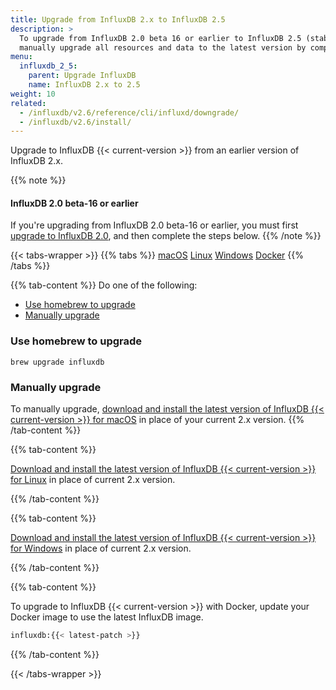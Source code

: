 ```yaml
---
title: Upgrade from InfluxDB 2.x to InfluxDB 2.5
description: >
  To upgrade from InfluxDB 2.0 beta 16 or earlier to InfluxDB 2.5 (stable),
  manually upgrade all resources and data to the latest version by completing these steps.
menu:
  influxdb_2_5:
    parent: Upgrade InfluxDB
    name: InfluxDB 2.x to 2.5
weight: 10
related:
  - /influxdb/v2.6/reference/cli/influxd/downgrade/
  - /influxdb/v2.6/install/
---
```


Upgrade to InfluxDB {{< current-version >}} from an earlier version of InfluxDB 2.x.

{{% note %}}
#### InfluxDB 2.0 beta-16 or earlier
If you're upgrading from InfluxDB 2.0 beta-16 or earlier, you must first
[upgrade to InfluxDB 2.0](/influxdb/v2.0/upgrade/v2-beta-to-v2/), 
and then complete the steps below.
{{% /note %}}

{{< tabs-wrapper >}}
{{% tabs %}}
[macOS](#)
[Linux](#)
[Windows](#)
[Docker](#)
{{% /tabs %}}

<!---------------------------- BEGIN MACOS CONTENT ---------------------------->
{{% tab-content %}}
Do one of the following:

- [Use homebrew to upgrade](#use-homebrew-to-upgrade)
- [Manually upgrade](#manually-upgrade)

### Use homebrew to upgrade
```
brew upgrade influxdb
```

### Manually upgrade
To manually upgrade, [download and install the latest version of InfluxDB {{< current-version >}} for macOS](/influxdb/v2.6/install/#manually-download-and-install)
in place of your current 2.x version.
{{% /tab-content %}}
<!----------------------------- END MACOS CONTENT ----------------------------->

<!---------------------------- BEGIN LINUX CONTENT ---------------------------->
{{% tab-content %}}

[Download and install the latest version of InfluxDB {{< current-version >}} for Linux](/influxdb/v2.6/install/?t=Linux#download-and-install-influxdb-v21)
in place of current 2.x version.

{{% /tab-content %}}
<!----------------------------- END LINUX CONTENT ----------------------------->

<!--------------------------- BEGIN WINDOWS CONTENT --------------------------->
{{% tab-content %}}

[Download and install the latest version of InfluxDB {{< current-version >}} for Windows](/influxdb/v2.6/install/?t=Windows)
in place of current 2.x version.

{{% /tab-content %}}
<!---------------------------- END WINDOWS CONTENT ---------------------------->

<!--------------------------- BEGIN DOCKER CONTENT ---------------------------->
{{% tab-content %}}

To upgrade to InfluxDB {{< current-version >}} with Docker, update your Docker
image to use the latest InfluxDB image.

```sh
influxdb:{{< latest-patch >}}
```
{{% /tab-content %}}
<!---------------------------- END DOCKER CONTENT ----------------------------->

{{< /tabs-wrapper >}}
